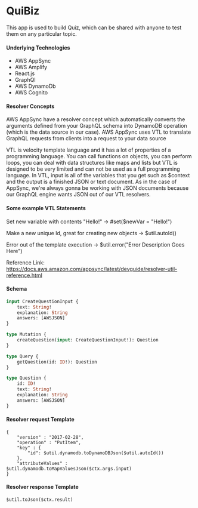 # QuiBiz

This app is used to build Quiz, which can be shared with anyone to test them on any particular topic.

#### Underlying Technologies

- AWS AppSync
- AWS Amplify
- React.js
- GraphQl
- AWS DynamoDb
- AWS Cognito

#### Resolver Concepts

AWS AppSync have a resolver concept which automatically converts the arguments defined from your GraphQL schema into DynamoDB operation (which is the data source in our case). AWS AppSync uses VTL to translate GraphQL requests from clients into a request to your data source

VTL is velocity template language and it has a lot of properties of a programming language. You can call functions on objects, you can perform loops, you can deal with data structures like maps and lists but VTL is designed to be very limited and can not be used as a full programming language. In VTL, input is all of the variables that you get such as $context and the output is a finished JSON or text document. As in the case of AppSync, we're always gonna be working with JSON documents because our GraphQL engine wants JSON out of our VTL resolvers.

#### Some example VTL Statements

Set new variable with contents "Hello!" ->  #set(\$newVar = "Hello!")

Make a new unique Id, great for creating new objects -> $util.autoId()

Error out of the template execution -> $util.error("Error Description Goes Here")

Reference Link: https://docs.aws.amazon.com/appsync/latest/devguide/resolver-util-reference.html

#### Schema

```graphql
input CreateQuestionInput {
	text: String!
	explanation: String
	answers: [AWSJSON]
}

type Mutation {
	createQuestion(input: CreateQuestionInput!): Question
}

type Query {
	getQuestion(id: ID!): Question
}

type Question {
	id: ID!
	text: String!
	explanation: String
	answers: [AWSJSON]
}
```

#### Resolver request Template

```vtl
{
    "version" : "2017-02-28",
    "operation" : "PutItem",
    "key" : {
        "id": $util.dynamodb.toDynamoDBJson($util.autoId())
    },
    "attributeValues" : $util.dynamodb.toMapValuesJson($ctx.args.input)
}
```

#### Resolver response Template

```vtl
$util.toJson($ctx.result)
```

